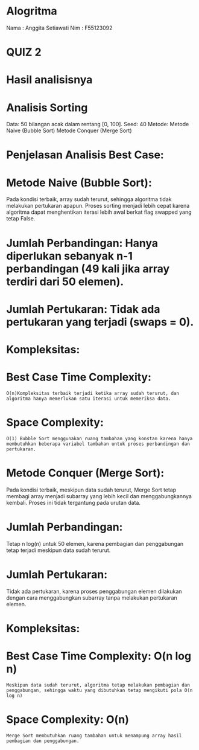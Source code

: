 # Alogritma
Nama : Anggita Setiawati
Nim : F55123092

# QUIZ 2
<!-- Anggita Stiawati_F55123092 -->

# Hasil analisisnya
# Analisis Sorting
Data:
50 bilangan acak dalam rentang [0, 100].
Seed: 40
Metode:
Metode Naive (Bubble Sort)
Metode Conquer (Merge Sort)

# Penjelasan Analisis Best Case:
# Metode Naive (Bubble Sort):
Pada kondisi terbaik, array sudah terurut, sehingga algoritma tidak melakukan pertukaran apapun. Proses sorting menjadi lebih cepat karena algoritma dapat menghentikan iterasi lebih awal berkat flag swapped yang tetap False.
# Jumlah Perbandingan: Hanya diperlukan sebanyak n-1 perbandingan (49 kali jika array terdiri dari 50 elemen).
# Jumlah Pertukaran: Tidak ada pertukaran yang terjadi (swaps = 0).
# Kompleksitas:
  # Best Case Time Complexity:
    O(n)Kompleksitas terbaik terjadi ketika array sudah terurut, dan algoritma hanya memerlukan satu iterasi untuk memeriksa data.
  # Space Complexity:
    O(1) Bubble Sort menggunakan ruang tambahan yang konstan karena hanya membutuhkan beberapa variabel tambahan untuk proses perbandingan dan pertukaran.

# Metode Conquer (Merge Sort):
Pada kondisi terbaik, meskipun data sudah terurut, Merge Sort tetap membagi array menjadi subarray yang lebih kecil dan menggabungkannya kembali. Proses ini tidak tergantung pada urutan data.
# Jumlah Perbandingan:
Tetap n log(n) untuk 50 elemen, karena pembagian dan penggabungan tetap terjadi meskipun data sudah terurut.
# Jumlah Pertukaran:
Tidak ada pertukaran, karena proses penggabungan elemen dilakukan dengan cara menggabungkan subarray tanpa melakukan pertukaran elemen.
# Kompleksitas:
  # Best Case Time Complexity: O(n log n)
    Meskipun data sudah terurut, algoritma tetap melakukan pembagian dan penggabungan, sehingga waktu yang dibutuhkan tetap mengikuti pola O(n log n)
  # Space Complexity: O(n)
    Merge Sort membutuhkan ruang tambahan untuk menampung array hasil pembagian dan penggabungan.

